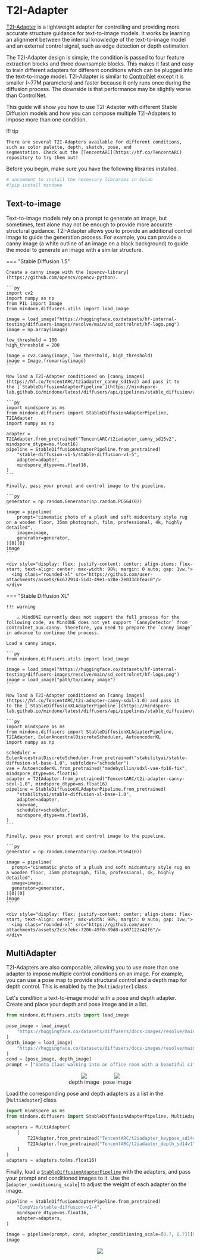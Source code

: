 <!--Copyright 2025 The HuggingFace Team. All rights reserved.

Licensed under the Apache License, Version 2.0 (the "License"); you may not use this file except in compliance with
the License. You may obtain a copy of the License at

http://www.apache.org/licenses/LICENSE-2.0

Unless required by applicable law or agreed to in writing, software distributed under the License is distributed on
an "AS IS" BASIS, WITHOUT WARRANTIES OR CONDITIONS OF ANY KIND, either express or implied. See the License for the
specific language governing permissions and limitations under the License.
-->

# T2I-Adapter

[T2I-Adapter](https://hf.co/papers/2302.08453) is a lightweight adapter for controlling and providing more accurate
structure guidance for text-to-image models. It works by learning an alignment between the internal knowledge of the
text-to-image model and an external control signal, such as edge detection or depth estimation.

The T2I-Adapter design is simple, the condition is passed to four feature extraction blocks and three downsample
blocks. This makes it fast and easy to train different adapters for different conditions which can be plugged into the
text-to-image model. T2I-Adapter is similar to [ControlNet](controlnet.md) except it is smaller (~77M parameters) and
faster because it only runs once during the diffusion process. The downside is that performance may be slightly worse
than ControlNet.

This guide will show you how to use T2I-Adapter with different Stable Diffusion models and how you can compose multiple
T2I-Adapters to impose more than one condition.

!!! tip

    There are several T2I-Adapters available for different conditions, such as color palette, depth, sketch, pose, and
    segmentation. Check out the [TencentARC](https://hf.co/TencentARC) repository to try them out!

Before you begin, make sure you have the following libraries installed.

```py
# uncomment to install the necessary libraries in Colab
#!pip install mindone
```

## Text-to-image

Text-to-image models rely on a prompt to generate an image, but sometimes, text alone may not be enough to provide more
accurate structural guidance. T2I-Adapter allows you to provide an additional control image to guide the generation
process. For example, you can provide a canny image (a white outline of an image on a black background) to guide the
model to generate an image with a similar structure.

=== "Stable Diffusion 1.5"

    Create a canny image with the [opencv-library](https://github.com/opencv/opencv-python).

    ```py
    import cv2
    import numpy as np
    from PIL import Image
    from mindone.diffusers.utils import load_image

    image = load_image("https://huggingface.co/datasets/hf-internal-testing/diffusers-images/resolve/main/sd_controlnet/hf-logo.png")
    image = np.array(image)

    low_threshold = 100
    high_threshold = 200

    image = cv2.Canny(image, low_threshold, high_threshold)
    image = Image.fromarray(image)
    ```

    Now load a T2I-Adapter conditioned on [canny images](https://hf.co/TencentARC/t2iadapter_canny_sd15v2) and pass it to
    the [`StableDiffusionAdapterPipeline`](https://mindspore-lab.github.io/mindone/latest/diffusers/api/pipelines/stable_diffusion/adapter/#mindone.diffusers.StableDiffusionAdapterPipeline).

    ```py
    import mindspore as ms
    from mindone.diffusers import StableDiffusionAdapterPipeline, T2IAdapter
    import numpy as np

    adapter = T2IAdapter.from_pretrained("TencentARC/t2iadapter_canny_sd15v2", mindspore_dtype=ms.float16)
    pipeline = StableDiffusionAdapterPipeline.from_pretrained(
        "stable-diffusion-v1-5/stable-diffusion-v1-5",
        adapter=adapter,
        mindspore_dtype=ms.float16,
    )
    ```

    Finally, pass your prompt and control image to the pipeline.

    ```py
    generator = np.random.Generator(np.random.PCG64(0))

    image = pipeline(
        prompt="cinematic photo of a plush and soft midcentury style rug on a wooden floor, 35mm photograph, film, professional, 4k, highly detailed",
        image=image,
        generator=generator,
    )[0][0]
    image
    ```

    <div style="display: flex; justify-content: center; align-items: flex-start; text-align: center; max-width: 98%; margin: 0 auto; gap: 1vw;">
      <img class="rounded-xl" src="https://github.com/user-attachments/assets/6c672914-51d1-49e1-a28e-2e033dbfeac0"/>
    </div>

=== "Stable Diffusion XL"

    !!! warning

        ⚠️ MindONE currently does not support the full process for the following code, as MindONE does not yet support `CannyDetector` from controlnet_aux.canny. Therefore, you need to prepare the `canny image` in advance to continue the process.

    Load a canny image.

    ```py
    from mindone.diffusers.utils import load_image

    image = load_image("https://huggingface.co/datasets/hf-internal-testing/diffusers-images/resolve/main/sd_controlnet/hf-logo.png")
    image = load_image("path/to/canny_image")
    ```

    Now load a T2I-Adapter conditioned on [canny images](https://hf.co/TencentARC/t2i-adapter-canny-sdxl-1.0) and pass it
    to the [`StableDiffusionXLAdapterPipeline`](https://mindspore-lab.github.io/mindone/latest/diffusers/api/pipelines/stable_diffusion/adapter/#mindone.diffusers.StableDiffusionXLAdapterPipeline).

    ```py
    import mindspore as ms
    from mindone.diffusers import StableDiffusionXLAdapterPipeline, T2IAdapter, EulerAncestralDiscreteScheduler, AutoencoderKL
    import numpy as np

    scheduler = EulerAncestralDiscreteScheduler.from_pretrained("stabilityai/stable-diffusion-xl-base-1.0", subfolder="scheduler")
    vae = AutoencoderKL.from_pretrained("madebyollin/sdxl-vae-fp16-fix", mindspore_dtype=ms.float16)
    adapter = T2IAdapter.from_pretrained("TencentARC/t2i-adapter-canny-sdxl-1.0", mindspore_dtype=ms.float16)
    pipeline = StableDiffusionXLAdapterPipeline.from_pretrained(
        "stabilityai/stable-diffusion-xl-base-1.0",
        adapter=adapter,
        vae=vae,
        scheduler=scheduler,
        mindspore_dtype=ms.float16,
    )
    ```

    Finally, pass your prompt and control image to the pipeline.

    ```py
    generator = np.random.Generator(np.random.PCG64(0))

    image = pipeline(
      prompt="cinematic photo of a plush and soft midcentury style rug on a wooden floor, 35mm photograph, film, professional, 4k, highly detailed",
      image=image,
      generator=generator,
    )[0][0]
    image
    ```

    <div style="display: flex; justify-content: center; align-items: flex-start; text-align: center; max-width: 98%; margin: 0 auto; gap: 1vw;">
      <img class="rounded-xl" src="https://github.com/user-attachments/assets/2c3c7ebc-7206-49f0-89d8-a507122c42f6"/>
    </div>

## MultiAdapter

T2I-Adapters are also composable, allowing you to use more than one adapter to impose multiple control conditions on an
image. For example, you can use a pose map to provide structural control and a depth map for depth control. This is
enabled by the [`MultiAdapter`] class.

Let's condition a text-to-image model with a pose and depth adapter. Create and place your depth and pose image and in a list.

```py
from mindone.diffusers.utils import load_image

pose_image = load_image(
    "https://huggingface.co/datasets/diffusers/docs-images/resolve/main/t2i-adapter/keypose_sample_input.png"
)
depth_image = load_image(
    "https://huggingface.co/datasets/diffusers/docs-images/resolve/main/t2i-adapter/depth_sample_input.png"
)
cond = [pose_image, depth_image]
prompt = ["Santa Claus walking into an office room with a beautiful city view"]
```

<div style="display: flex; justify-content: center; align-items: flex-start; text-align: center; max-width: 98%; margin: 0 auto; gap: 1vw;">
  <div>
    <img class="rounded-xl" src="https://huggingface.co/datasets/diffusers/docs-images/resolve/main/t2i-adapter/depth_sample_input.png"/>
    <figcaption class="mt-2 text-center text-sm text-gray-500">depth image</figcaption>
  </div>
  <div>
    <img class="rounded-xl" src="https://huggingface.co/datasets/diffusers/docs-images/resolve/main/t2i-adapter/keypose_sample_input.png"/>
    <figcaption class="mt-2 text-center text-sm text-gray-500">pose image</figcaption>
  </div>
</div>

Load the corresponding pose and depth adapters as a list in the [`MultiAdapter`] class.

```py
import mindspore as ms
from mindone.diffusers import StableDiffusionAdapterPipeline, MultiAdapter, T2IAdapter

adapters = MultiAdapter(
    [
        T2IAdapter.from_pretrained("TencentARC/t2iadapter_keypose_sd14v1"),
        T2IAdapter.from_pretrained("TencentARC/t2iadapter_depth_sd14v1"),
    ]
)
adapters = adapters.to(ms.float16)
```

Finally, load a [`StableDiffusionAdapterPipeline`](https://mindspore-lab.github.io/mindone/latest/diffusers/api/pipelines/stable_diffusion/adapter/#mindone.diffusers.StableDiffusionAdapterPipeline) with the adapters, and pass your prompt and conditioned images to
it. Use the [`adapter_conditioning_scale`] to adjust the weight of each adapter on the image.

```py
pipeline = StableDiffusionAdapterPipeline.from_pretrained(
    "CompVis/stable-diffusion-v1-4",
    mindspore_dtype=ms.float16,
    adapter=adapters,
)

image = pipeline(prompt, cond, adapter_conditioning_scale=[0.7, 0.7])[0][0]
image
```

<div style="display: flex; justify-content: center; align-items: flex-start; text-align: center; max-width: 98%; margin: 0 auto; gap: 1vw;">
  <img class="rounded-xl" src="https://github.com/user-attachments/assets/1bd8d71b-0b48-4e20-b8ea-dd7d75054eb6"/>
</div>
